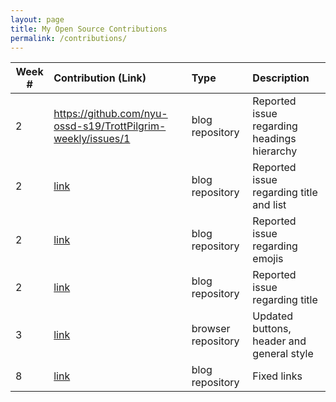 ```yaml
---
layout: page
title: My Open Source Contributions
permalink: /contributions/
---
```


<!-- 
Type of the contribution should be "Wikipedia edit", "OpenStreet Map feature", "Documentation", "Course website", "Blog", 
"Browse Add-on", etc. 

The description should include a brief summary of what you did. 

Replace the first row with your contribution. 

--> 

| Week #       | Contribution (Link)  | Type  | Description | 
|---|:---|:---|:---| 
| 2 | https://github.com/nyu-ossd-s19/TrottPilgrim-weekly/issues/1 | blog repository | Reported issue regarding headings hierarchy |
| 2 | [link](https://github.com/nyu-ossd-s19/riotrah-weekly/issues/1) | blog repository | Reported issue regarding title and list |
| 2 | [link](https://github.com/nyu-ossd-s19/ashley-weekly/issues/1) | blog repository | Reported issue regarding emojis |
| 2 | [link](https://github.com/nyu-ossd-s19/rachelyhe-weekly/issues/1) | blog repository | Reported issue regarding title |
| 3 | [link](https://github.com/nyu-ossd-s19/ToDoList-team13/commit/e7cedc66492faa1762a80b2af63307fef6b882e0) | browser repository | Updated buttons, header and general style |
| 8 | [link](https://github.com/nyu-ossd-s19/anthonykyi-weekly/pull/4) | blog repository | Fixed links |
